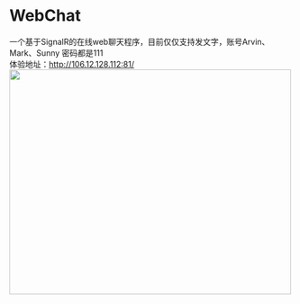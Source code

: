 # WebChat
一个基于SignalR的在线web聊天程序，目前仅仅支持发文字，账号Arvin、Mark、Sunny 密码都是111
<br>体验地址：http://106.12.128.112:81/
<img src='http://106.12.128.112:81/images/聊天窗口.png' width="500px" height="400px">
